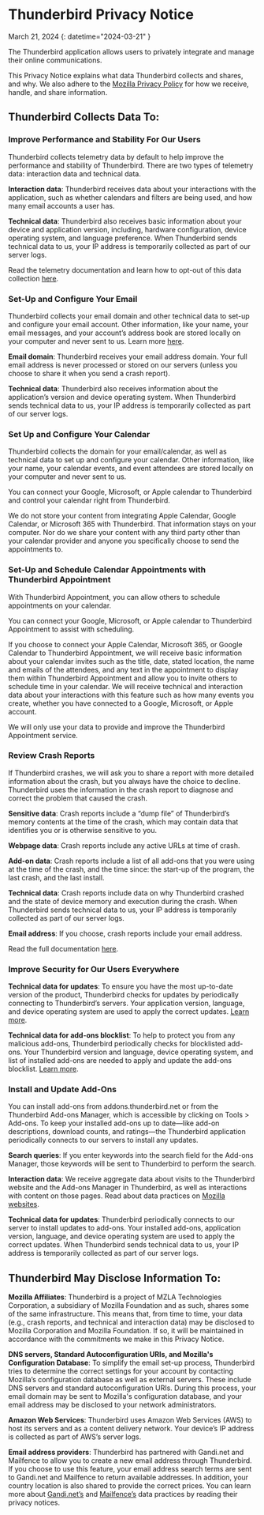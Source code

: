 # Thunderbird Privacy Notice

March 21, 2024
{: datetime="2024-03-21" }

The Thunderbird application allows users to privately integrate and manage their online communications.

This Privacy Notice explains what data Thunderbird collects and shares, and why. We also adhere to the [Mozilla Privacy Policy](https://www.mozilla.org/privacy/) for how we receive, handle, and share information. 

## Thunderbird Collects Data To:

### Improve Performance and Stability For Our Users

Thunderbird collects telemetry data by default to help improve the performance and stability of Thunderbird. There are two types of telemetry data: interaction data and technical data.

__Interaction data__: Thunderbird receives data about your interactions with the application, such as whether calendars and filters are being used, and how many email accounts a user has.

__Technical data__: Thunderbird also receives basic information about your device and application version, including, hardware configuration, device operating system, and language preference. When Thunderbird sends technical data to us, your IP address is temporarily collected as part of our server logs.

Read the telemetry documentation and learn how to opt-out of this data collection [here](https://support.mozilla.org/kb/thunderbird-telemetry).

### Set-Up and Configure Your Email

Thunderbird collects your email domain and other technical data to set-up and configure your email account. Other information, like your name, your email messages, and your account’s address book are stored locally on your computer and never sent to us. Learn more [here](https://support.mozilla.org/kb/automatic-account-configuration). 

__Email domain__: Thunderbird receives your email address domain. Your full email address is never processed or stored on our servers (unless you choose to share it when you send a crash report). 

__Technical data__: Thunderbird also receives information about the application’s version and device operating system. When Thunderbird sends technical data to us, your IP address is temporarily collected as part of our server logs.

### Set Up and Configure Your Calendar

Thunderbird collects the domain for your email/calendar, as well as technical data to set up and configure your calendar. Other information, like your name, your calendar events, and event attendees are stored locally on your computer and never sent to us.

You can connect your Google, Microsoft, or Apple calendar to Thunderbird and control your calendar right from Thunderbird. 

We do not store your content from integrating Apple Calendar, Google Calendar, or Microsoft 365 with Thunderbird. That information stays on your computer. Nor do we share your content with any third party other than your calendar provider and anyone you specifically choose to send the appointments to.

### Set-Up and Schedule Calendar Appointments with Thunderbird Appointment

With Thunderbird Appointment, you can allow others to schedule appointments on your calendar.

You can connect your Google, Microsoft, or Apple calendar to Thunderbird Appointment to assist with scheduling. 

If you choose to connect your Apple Calendar, Microsoft 365, or Google Calendar to Thunderbird Appointment, we will receive basic information about your calendar invites such as the title, date, stated location, the name and emails of the attendees, and any text in the appointment to display them within Thunderbird Appointment and allow you to invite others to schedule time in your calendar. We will receive technical and interaction data about your interactions with this feature such as how many events you create, whether you have connected to a Google, Microsoft, or Apple account.

We will only use your data to provide and improve the Thunderbird Appointment service.

### Review Crash Reports

If Thunderbird crashes, we will ask you to share a report with more detailed information about the crash, but you always have the choice to decline. Thunderbird uses the information in the crash report to diagnose and correct the problem that caused the crash.

__Sensitive data__: Crash reports include a “dump file” of Thunderbird’s memory contents at the time of the crash, which may contain data that identifies you or is otherwise sensitive to you.

__Webpage data__: Crash reports include any active URLs at time of crash.

__Add-on data__: Crash reports include a list of all add-ons that you were using at the time of the crash, and the time since: the start-up of the program, the last crash, and the last install.

__Technical data__: Crash reports include data on why Thunderbird crashed and the state of device memory and execution during the crash. When Thunderbird sends technical data to us, your IP address is temporarily collected as part of our server logs.

__Email address__: If you choose, crash reports include your email address.

Read the full documentation [here](https://support.mozilla.org/kb/mozilla-crash-reporter-tb).

### Improve Security for Our Users Everywhere

__Technical data for updates__: To ensure you have the most up-to-date version of the product, Thunderbird checks for updates by periodically connecting to Thunderbird’s servers. Your application version, language, and device operating system are used to apply the correct updates. [Learn more](https://support.mozilla.org/kb/thunderbird-makes-unrequested-connections#w_auto-update-checking).

__Technical data for add-ons blocklist__: To help to protect you from any malicious add-ons, Thunderbird periodically checks for blocklisted add-ons. Your Thunderbird version and language, device operating system, and list of installed add-ons are needed to apply and update the add-ons blocklist. [Learn more](https://support.mozilla.org/kb/thunderbird-makes-unrequested-connections#w_extension-blocklist-updating).

### Install and Update Add-Ons

You can install add-ons from addons.thunderbird.net or from the Thunderbird Add-ons Manager, which is accessible by clicking on Tools > Add-ons. To keep your installed add-ons up to date—like add-on descriptions, download counts, and ratings—the Thunderbird application periodically connects to our servers to install any updates. 

__Search queries__: If you enter keywords into the search field for the Add-ons Manager, those keywords will be sent to Thunderbird to perform the search.

__Interaction data__: We receive aggregate data about visits to the Thunderbird website and the Add-ons Manager in Thunderbird, as well as interactions with content on those pages. Read about data practices on [Mozilla websites](https://www.mozilla.org/privacy/websites/).

__Technical data for updates__: Thunderbird periodically connects to our server to install updates to add-ons. Your installed add-ons, application version, language, and device operating system are used to apply the correct updates. When Thunderbird sends technical data to us, your IP address is temporarily collected as part of our server logs.

## Thunderbird May Disclose Information To: 

__Mozilla Affiliates__: Thunderbird is a project of MZLA Technologies Corporation, a subsidiary of Mozilla Foundation and as such, shares some of the same infrastructure. This means that, from time to time, your data (e.g., crash reports, and technical and interaction data) may be disclosed to Mozilla Corporation and Mozilla Foundation. If so, it will be maintained in accordance with the commitments we make in this Privacy Notice.

__DNS servers, Standard Autoconfiguration URIs, and Mozilla's Configuration Database__: To simplify the email set-up process, Thunderbird tries to determine the correct settings for your account by contacting Mozilla’s configuration database as well as external servers. These include DNS servers and standard autoconfiguration URIs. During this process, your email domain may be sent to Mozilla's configuration database, and your email address may be disclosed to your network administrators.

__Amazon Web Services__: Thunderbird uses Amazon Web Services (AWS) to host its servers and as a content delivery network. Your device’s IP address is collected as part of AWS’s server logs.

__Email address providers__: Thunderbird has partnered with Gandi.net and Mailfence to allow you to create a new email address through Thunderbird. If you choose to use this feature, your email address search terms are sent to Gandi.net and Mailfence to return available addresses. In addition, your country location is also shared to provide the correct prices. You can learn more about [Gandi.net’s](https://contract.gandi.net/v5/contracts/14420/Privacy_Policy_US_2.0_en.pdf) and [Mailfence’s](https://mailfence.com/en/privacy.jsp) data practices by reading their privacy notices.
